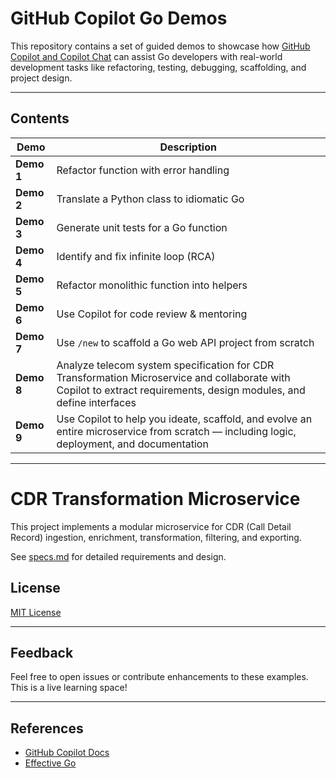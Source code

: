 # GitHub Copilot Go Demos

This repository contains a set of guided demos to showcase how [GitHub Copilot and Copilot Chat](https://github.com/features/copilot) can assist Go developers with real-world development tasks like refactoring, testing, debugging, scaffolding, and project design.

---

## Contents

| Demo | Description |
|------|-------------|
| **Demo 1** | Refactor function with error handling |
| **Demo 2** | Translate a Python class to idiomatic Go |
| **Demo 3** | Generate unit tests for a Go function |
| **Demo 4** | Identify and fix infinite loop (RCA) |
| **Demo 5** | Refactor monolithic function into helpers |
| **Demo 6** | Use Copilot for code review & mentoring |
| **Demo 7** | Use `/new` to scaffold a Go web API project from scratch |
| **Demo 8** | Analyze telecom system specification for CDR Transformation Microservice and collaborate with Copilot to extract requirements, design modules, and define interfaces |
| **Demo 9** | Use Copilot to help you ideate, scaffold, and evolve an entire microservice from scratch — including logic, deployment, and documentation|

---

# CDR Transformation Microservice

This project implements a modular microservice for CDR (Call Detail Record) ingestion, enrichment, transformation, filtering, and exporting.

See [specs.md](./specs.md) for detailed requirements and design.

## License

[MIT License](LICENSE)

---

## Feedback

Feel free to open issues or contribute enhancements to these examples. This is a live learning space!

---

## References

- [GitHub Copilot Docs](https://docs.github.com/en/copilot)
- [Effective Go](https://go.dev/doc/effective_go)
